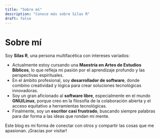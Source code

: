 ```yaml
---
title: "Sobre mí"
description: "Conoce más sobre Silas R"
draft: false
---
```


# Sobre mí

Soy **Silas R**, una persona multifacética con intereses variados:

- Actualmente estoy cursando una **Maestría en Artes de Estudios Bíblicos**, lo que refleja mi pasión por el aprendizaje profundo y las perspectivas espirituales.
- En el ámbito profesional, soy **desarrollador de software**, donde combino creatividad y lógica para crear soluciones tecnológicas innovadoras.
- Soy un gran aficionado al **software libre**, especialmente en el mundo **GNU/Linux**, porque creo en la filosofía de la colaboración abierta y el acceso equitativo a herramientas tecnológicas.
- Finalmente, soy un **escritor casi frustrado**, buscando siempre palabras para dar forma a las ideas que rondan mi mente.

Este blog es mi forma de conectar con otros y compartir las cosas que me apasionan. ¡Gracias por visitar!
